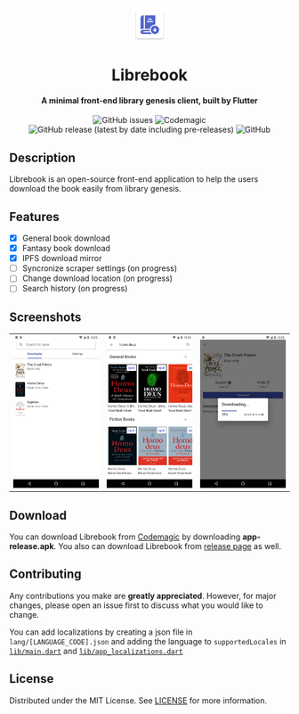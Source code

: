 <p align="center"><img width=12.5% src="screenshots/app_icon.png"></p>
<h1 align="center">Librebook</h1>
<h4 align="center">A minimal front-end library genesis client, built by Flutter</h4>

<p align="center">
  <img alt="GitHub issues" src="https://img.shields.io/github/issues/bagaswastu/librebook">
  <img alt="Codemagic" src="https://api.codemagic.io/apps/6003d2461b08f3ec61b49785/6003d2461b08f3ec61b49784/status_badge.svg">
  <img alt="GitHub release (latest by date including pre-releases)" src="https://img.shields.io/github/v/release/bagaswastu/librebook?include_prereleases">
  <img alt="GitHub" src="https://img.shields.io/github/license/bagaswastu/librebook">
</p>

## Description
Librebook is an open-source front-end application to help the users download the book easily from library genesis.

## Features
- [x] General book download
- [x] Fantasy book download
- [x] IPFS download mirror
- [ ] Syncronize scraper settings (on progress)
- [ ] Change download location (on progress)
- [ ] Search history (on progress)

## Screenshots
<table>
  <tr>
    <td><img src="screenshots/1.png"/></td>
    <td><img src="screenshots/2.png"/></td>
    <td><img src="screenshots/3.png"/></td>
  </tr> 
</table>

## Download
You can download Librebook from [Codemagic](https://codemagic.io/apps/6003d2461b08f3ec61b49785/6003d2461b08f3ec61b49784/latest_build) by downloading **app-release.apk**. You also can download Librebook from [release page](https://github.com/bagaswastu/librebook/releases/) as well.

## Contributing
Any contributions you make are **greatly appreciated**. However, for major changes, please open an issue first to discuss what you would like to change.

You can add localizations by creating a json file in `lang/[LANGUAGE_CODE].json` and adding the language to `supportedLocales` in [`lib/main.dart`](https://github.com/bagaswastu/librebook/blob/master/lib/main.dart#) and [`lib/app_localizations.dart`](https://github.com/bagaswastu/librebook/blob/master/lib/app_localizations.dart)

## License
Distributed under the MIT License. See [LICENSE](LICENSE) for more information.
